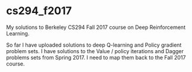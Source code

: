# cs294_f2017

My solutions to Berkeley CS294 Fall 2017 course on Deep Reinforcement Learning.

So far I have uploaded solutions to deep Q-learning and Policy gradient problem sets.
I have solutions to the Value / policy iterations and Dagger problems sets from Spring 2017.
I need to map them back to the Fall 2017 course.